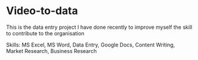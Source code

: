 # Video-to-data
This is the data entry project I have done recently to improve myself the skill to contribute to the organisation 


Skills: MS Excel, MS Word, Data Entry, Google Docs, Content Writing, Market Research, Business Research
